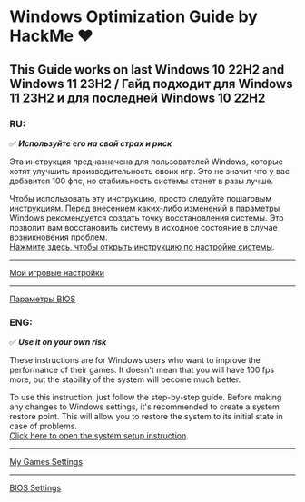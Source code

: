 # Windows Optimization Guide by **HackMe** :heart:
## This Guide works on last Windows 10 22H2 and Windows 11 23H2 / Гайд подходит для Windows 11 23H2 и для последней Windows 10 22H2

### RU:
:white_check_mark: ***Используйте его на свой страх и риск***

Эта инструкция предназначена для пользователей Windows, которые хотят улучшить производительность своих игр. Это не значит что у вас добавится 100 фпс, но стабильность системы станет в разы лучше.

Чтобы использовать эту инструкцию, просто следуйте пошаговым инструкциям. Перед внесением каких-либо изменений в параметры Windows рекомендуется создать точку восстановления системы. Это позволит вам восстановить систему в исходное состояние в случае возникновения проблем.\
[Нажмите здесь, чтобы открыть инструкцию по настройке системы](https://github.com/HackMeGG/windows11-setup/blob/main/readme-ru.md).
___
[Мои игровые настройки](https://github.com/HackMeGG/windows11-setup/blob/main/readme-game-setup.md)
___
[Параметры BIOS](https://github.com/HackMeGG/windows11-setup/blob/main/readme-bios.md)

### ENG:
:white_check_mark: ***Use it on your own risk***

These instructions are for Windows users who want to improve the performance of their games. It doesn't mean that you will have 100 fps more, but the stability of the system will become much better.

To use this instruction, just follow the step-by-step guide. Before making any changes to Windows settings, it's recommended to create a system restore point. This will allow you to restore the system to its initial state in case of problems.\
[Click here to open the system setup instruction](https://github.com/HackMeGG/windows11-setup/blob/main/readme-eng.md).

___
[My Games Settings](https://github.com/HackMeGG/windows11-setup/blob/main/readme-game-setup.md)
___
[BIOS Settings](https://github.com/HackMeGG/windows11-setup/blob/main/readme-bios.md)
